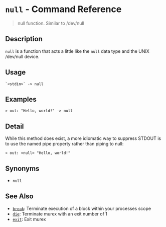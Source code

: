 # `null` - Command Reference

> null function. Similar to /dev/null

## Description

`null` is a function that acts a little like the `null` data type and the
UNIX /dev/null device.

## Usage

    `<stdin>` -> null

## Examples

    » out: "Hello, world!" -> null

## Detail

While this method does exist, a more idiomatic way to suppress STDOUT is to
use the named pipe property rather than piping to null:

    » out: <null> "Hello, world!"

## Synonyms

- `null`

## See Also

- [`break`](../commands/break.md):
  Terminate execution of a block within your processes scope
- [`die`](../commands/die.md):
  Terminate murex with an exit number of 1
- [`exit`](../commands/exit.md):
  Exit murex
